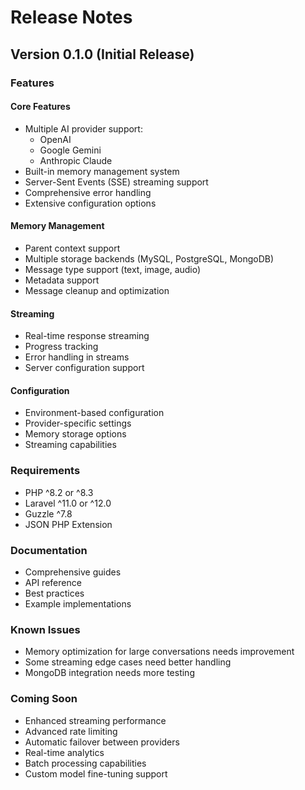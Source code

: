 # Release Notes

## Version 0.1.0 (Initial Release)

### Features

#### Core Features
- Multiple AI provider support:
  - OpenAI
  - Google Gemini
  - Anthropic Claude
- Built-in memory management system
- Server-Sent Events (SSE) streaming support
- Comprehensive error handling
- Extensive configuration options

#### Memory Management
- Parent context support
- Multiple storage backends (MySQL, PostgreSQL, MongoDB)
- Message type support (text, image, audio)
- Metadata support
- Message cleanup and optimization

#### Streaming
- Real-time response streaming
- Progress tracking
- Error handling in streams
- Server configuration support

#### Configuration
- Environment-based configuration
- Provider-specific settings
- Memory storage options
- Streaming capabilities

### Requirements
- PHP ^8.2 or ^8.3
- Laravel ^11.0 or ^12.0
- Guzzle ^7.8
- JSON PHP Extension

### Documentation
- Comprehensive guides
- API reference
- Best practices
- Example implementations

### Known Issues
- Memory optimization for large conversations needs improvement
- Some streaming edge cases need better handling
- MongoDB integration needs more testing

### Coming Soon
- Enhanced streaming performance
- Advanced rate limiting
- Automatic failover between providers
- Real-time analytics
- Batch processing capabilities
- Custom model fine-tuning support
